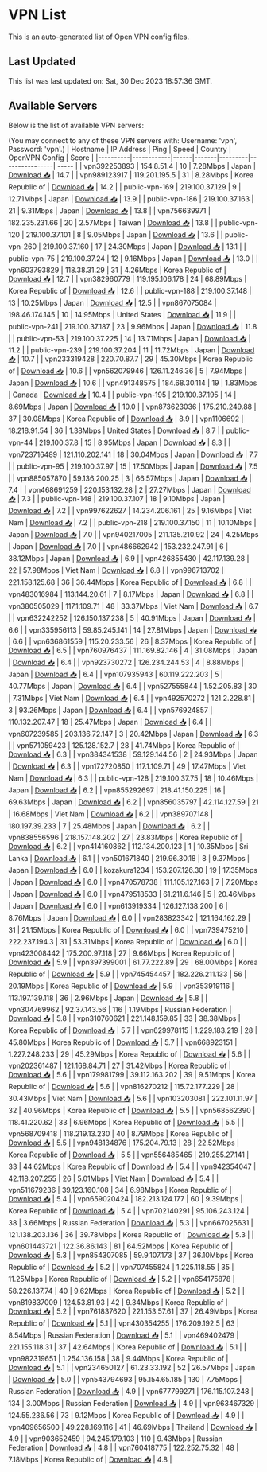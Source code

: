 # VPN List

This is an auto-generated list of Open VPN config files.

## Last Updated

This list was last updated on: Sat, 30 Dec 2023 18:57:36 GMT.

## Available Servers

Below is the list of available VPN servers:

(You may connect to any of these VPN servers with: Username: 'vpn', Password: 'vpn'.)
| Hostname | IP Address | Ping | Speed | Country | OpenVPN Config | Score |
|----------|------------|------|-------|---------|----------------| ----- |
| vpn392253893 | 154.8.51.4 | 10 | 7.28Mbps | Japan | [Download 📥](./configs/server_0_JP.ovpn) | 14.7 |
| vpn989123917 | 119.201.195.5 | 31 | 8.28Mbps | Korea Republic of | [Download 📥](./configs/server_1_KR.ovpn) | 14.2 |
| public-vpn-169 | 219.100.37.129 | 9 | 12.71Mbps | Japan | [Download 📥](./configs/server_2_JP.ovpn) | 13.9 |
| public-vpn-186 | 219.100.37.163 | 21 | 9.31Mbps | Japan | [Download 📥](./configs/server_3_JP.ovpn) | 13.8 |
| vpn756639971 | 182.235.231.66 | 20 | 2.57Mbps | Taiwan | [Download 📥](./configs/server_4_TW.ovpn) | 13.8 |
| public-vpn-120 | 219.100.37.101 | 8 | 9.05Mbps | Japan | [Download 📥](./configs/server_5_JP.ovpn) | 13.6 |
| public-vpn-260 | 219.100.37.160 | 17 | 24.30Mbps | Japan | [Download 📥](./configs/server_6_JP.ovpn) | 13.1 |
| public-vpn-75 | 219.100.37.24 | 12 | 9.16Mbps | Japan | [Download 📥](./configs/server_7_JP.ovpn) | 13.0 |
| vpn603793829 | 118.38.31.29 | 31 | 4.26Mbps | Korea Republic of | [Download 📥](./configs/server_8_KR.ovpn) | 12.7 |
| vpn382960779 | 119.195.106.178 | 24 | 68.89Mbps | Korea Republic of | [Download 📥](./configs/server_9_KR.ovpn) | 12.6 |
| public-vpn-188 | 219.100.37.148 | 13 | 10.25Mbps | Japan | [Download 📥](./configs/server_10_JP.ovpn) | 12.5 |
| vpn867075084 | 198.46.174.145 | 10 | 14.95Mbps | United States | [Download 📥](./configs/server_11_US.ovpn) | 11.9 |
| public-vpn-241 | 219.100.37.187 | 23 | 9.96Mbps | Japan | [Download 📥](./configs/server_12_JP.ovpn) | 11.8 |
| public-vpn-53 | 219.100.37.225 | 14 | 13.71Mbps | Japan | [Download 📥](./configs/server_13_JP.ovpn) | 11.2 |
| public-vpn-239 | 219.100.37.204 | 11 | 11.72Mbps | Japan | [Download 📥](./configs/server_14_JP.ovpn) | 10.7 |
| vpn233319428 | 220.70.87.7 | 29 | 45.30Mbps | Korea Republic of | [Download 📥](./configs/server_15_KR.ovpn) | 10.6 |
| vpn562079946 | 126.11.246.36 | 5 | 7.94Mbps | Japan | [Download 📥](./configs/server_16_JP.ovpn) | 10.6 |
| vpn491348575 | 184.68.30.114 | 19 | 1.83Mbps | Canada | [Download 📥](./configs/server_17_CA.ovpn) | 10.4 |
| public-vpn-195 | 219.100.37.195 | 14 | 8.69Mbps | Japan | [Download 📥](./configs/server_18_JP.ovpn) | 10.0 |
| vpn873623036 | 175.210.249.88 | 37 | 30.08Mbps | Korea Republic of | [Download 📥](./configs/server_19_KR.ovpn) | 8.9 |
| vpn1106692 | 18.218.91.54 | 36 | 1.38Mbps | United States | [Download 📥](./configs/server_20_US.ovpn) | 8.7 |
| public-vpn-44 | 219.100.37.8 | 15 | 8.95Mbps | Japan | [Download 📥](./configs/server_21_JP.ovpn) | 8.3 |
| vpn723716489 | 121.110.202.141 | 18 | 30.04Mbps | Japan | [Download 📥](./configs/server_22_JP.ovpn) | 7.7 |
| public-vpn-95 | 219.100.37.97 | 15 | 17.50Mbps | Japan | [Download 📥](./configs/server_23_JP.ovpn) | 7.5 |
| vpn885057870 | 59.136.200.25 | 3 | 66.57Mbps | Japan | [Download 📥](./configs/server_24_JP.ovpn) | 7.4 |
| vpn468691259 | 220.153.132.28 | 2 | 27.27Mbps | Japan | [Download 📥](./configs/server_25_JP.ovpn) | 7.3 |
| public-vpn-148 | 219.100.37.107 | 18 | 9.10Mbps | Japan | [Download 📥](./configs/server_26_JP.ovpn) | 7.2 |
| vpn997622627 | 14.234.206.161 | 25 | 9.16Mbps | Viet Nam | [Download 📥](./configs/server_27_VN.ovpn) | 7.2 |
| public-vpn-218 | 219.100.37.150 | 11 | 10.10Mbps | Japan | [Download 📥](./configs/server_28_JP.ovpn) | 7.0 |
| vpn940217005 | 211.135.210.92 | 24 | 4.25Mbps | Japan | [Download 📥](./configs/server_29_JP.ovpn) | 7.0 |
| vpn486662942 | 153.232.247.91 | 6 | 38.12Mbps | Japan | [Download 📥](./configs/server_30_JP.ovpn) | 6.9 |
| vpn426855430 | 42.117.139.28 | 22 | 57.98Mbps | Viet Nam | [Download 📥](./configs/server_31_VN.ovpn) | 6.8 |
| vpn996713702 | 221.158.125.68 | 36 | 36.44Mbps | Korea Republic of | [Download 📥](./configs/server_32_KR.ovpn) | 6.8 |
| vpn483016984 | 113.144.20.61 | 7 | 8.17Mbps | Japan | [Download 📥](./configs/server_33_JP.ovpn) | 6.8 |
| vpn380505029 | 117.1.109.71 | 48 | 33.37Mbps | Viet Nam | [Download 📥](./configs/server_34_VN.ovpn) | 6.7 |
| vpn632242252 | 126.150.137.238 | 5 | 40.91Mbps | Japan | [Download 📥](./configs/server_35_JP.ovpn) | 6.6 |
| vpn335956113 | 59.85.245.141 | 14 | 27.81Mbps | Japan | [Download 📥](./configs/server_36_JP.ovpn) | 6.6 |
| vpn636861559 | 115.20.233.56 | 26 | 8.37Mbps | Korea Republic of | [Download 📥](./configs/server_37_KR.ovpn) | 6.5 |
| vpn760976437 | 111.169.82.146 | 4 | 31.08Mbps | Japan | [Download 📥](./configs/server_38_JP.ovpn) | 6.4 |
| vpn923730272 | 126.234.244.53 | 4 | 8.88Mbps | Japan | [Download 📥](./configs/server_39_JP.ovpn) | 6.4 |
| vpn107935943 | 60.119.222.203 | 5 | 40.77Mbps | Japan | [Download 📥](./configs/server_40_JP.ovpn) | 6.4 |
| vpn527555844 | 1.52.205.83 | 30 | 7.31Mbps | Viet Nam | [Download 📥](./configs/server_41_VN.ovpn) | 6.4 |
| vpn492570272 | 121.2.228.81 | 3 | 93.26Mbps | Japan | [Download 📥](./configs/server_42_JP.ovpn) | 6.4 |
| vpn576924857 | 110.132.207.47 | 18 | 25.47Mbps | Japan | [Download 📥](./configs/server_43_JP.ovpn) | 6.4 |
| vpn607239585 | 203.136.72.147 | 3 | 20.42Mbps | Japan | [Download 📥](./configs/server_44_JP.ovpn) | 6.3 |
| vpn571059423 | 125.128.152.7 | 28 | 41.74Mbps | Korea Republic of | [Download 📥](./configs/server_45_KR.ovpn) | 6.3 |
| vpn384341538 | 59.129.144.56 | 2 | 24.93Mbps | Japan | [Download 📥](./configs/server_46_JP.ovpn) | 6.3 |
| vpn172720850 | 117.1.109.71 | 49 | 17.47Mbps | Viet Nam | [Download 📥](./configs/server_47_VN.ovpn) | 6.3 |
| public-vpn-128 | 219.100.37.75 | 18 | 10.46Mbps | Japan | [Download 📥](./configs/server_48_JP.ovpn) | 6.2 |
| vpn855292697 | 218.41.150.225 | 16 | 69.63Mbps | Japan | [Download 📥](./configs/server_49_JP.ovpn) | 6.2 |
| vpn856035797 | 42.114.127.59 | 21 | 16.68Mbps | Viet Nam | [Download 📥](./configs/server_50_VN.ovpn) | 6.2 |
| vpn389707148 | 180.197.39.233 | 7 | 25.48Mbps | Japan | [Download 📥](./configs/server_51_JP.ovpn) | 6.2 |
| vpn838556596 | 218.157.148.202 | 27 | 23.83Mbps | Korea Republic of | [Download 📥](./configs/server_52_KR.ovpn) | 6.2 |
| vpn414160862 | 112.134.200.123 | 1 | 10.35Mbps | Sri Lanka | [Download 📥](./configs/server_53_LK.ovpn) | 6.1 |
| vpn501671840 | 219.96.30.18 | 8 | 9.37Mbps | Japan | [Download 📥](./configs/server_54_JP.ovpn) | 6.0 |
| kozakura1234 | 153.207.126.30 | 19 | 17.35Mbps | Japan | [Download 📥](./configs/server_55_JP.ovpn) | 6.0 |
| vpn470578738 | 111.105.127.163 | 7 | 7.20Mbps | Japan | [Download 📥](./configs/server_56_JP.ovpn) | 6.0 |
| vpn479518533 | 61.211.6.146 | 5 | 20.46Mbps | Japan | [Download 📥](./configs/server_57_JP.ovpn) | 6.0 |
| vpn613919334 | 126.127.138.200 | 6 | 8.76Mbps | Japan | [Download 📥](./configs/server_58_JP.ovpn) | 6.0 |
| vpn283823342 | 121.164.162.29 | 31 | 21.15Mbps | Korea Republic of | [Download 📥](./configs/server_59_KR.ovpn) | 6.0 |
| vpn739475210 | 222.237.194.3 | 31 | 53.31Mbps | Korea Republic of | [Download 📥](./configs/server_60_KR.ovpn) | 6.0 |
| vpn423008442 | 175.200.97.118 | 27 | 9.66Mbps | Korea Republic of | [Download 📥](./configs/server_61_KR.ovpn) | 5.9 |
| vpn397399001 | 61.77.222.89 | 29 | 68.00Mbps | Korea Republic of | [Download 📥](./configs/server_62_KR.ovpn) | 5.9 |
| vpn745454457 | 182.226.211.133 | 56 | 20.19Mbps | Korea Republic of | [Download 📥](./configs/server_63_KR.ovpn) | 5.9 |
| vpn353919116 | 113.197.139.118 | 36 | 2.96Mbps | Japan | [Download 📥](./configs/server_64_JP.ovpn) | 5.8 |
| vpn304769962 | 92.37.143.56 | 116 | 1.19Mbps | Russian Federation | [Download 📥](./configs/server_65_RU.ovpn) | 5.8 |
| vpn310760621 | 221.148.159.85 | 33 | 38.38Mbps | Korea Republic of | [Download 📥](./configs/server_66_KR.ovpn) | 5.7 |
| vpn629978115 | 1.229.183.219 | 28 | 45.80Mbps | Korea Republic of | [Download 📥](./configs/server_67_KR.ovpn) | 5.7 |
| vpn668923151 | 1.227.248.233 | 29 | 45.29Mbps | Korea Republic of | [Download 📥](./configs/server_68_KR.ovpn) | 5.6 |
| vpn202361487 | 121.168.84.71 | 27 | 31.42Mbps | Korea Republic of | [Download 📥](./configs/server_69_KR.ovpn) | 5.6 |
| vpn179981799 | 39.112.163.202 | 39 | 9.51Mbps | Korea Republic of | [Download 📥](./configs/server_70_KR.ovpn) | 5.6 |
| vpn816270212 | 115.72.177.229 | 28 | 30.43Mbps | Viet Nam | [Download 📥](./configs/server_71_VN.ovpn) | 5.6 |
| vpn103203081 | 222.101.11.97 | 32 | 40.96Mbps | Korea Republic of | [Download 📥](./configs/server_72_KR.ovpn) | 5.5 |
| vpn568562390 | 118.41.220.62 | 33 | 6.96Mbps | Korea Republic of | [Download 📥](./configs/server_73_KR.ovpn) | 5.5 |
| vpn568709418 | 118.219.13.230 | 40 | 8.79Mbps | Korea Republic of | [Download 📥](./configs/server_74_KR.ovpn) | 5.5 |
| vpn948134876 | 175.204.79.13 | 28 | 22.52Mbps | Korea Republic of | [Download 📥](./configs/server_75_KR.ovpn) | 5.5 |
| vpn556485465 | 219.255.27.141 | 33 | 44.62Mbps | Korea Republic of | [Download 📥](./configs/server_76_KR.ovpn) | 5.4 |
| vpn942354047 | 42.118.207.255 | 26 | 5.01Mbps | Viet Nam | [Download 📥](./configs/server_77_VN.ovpn) | 5.4 |
| vpn511679236 | 39.123.160.108 | 34 | 6.98Mbps | Korea Republic of | [Download 📥](./configs/server_78_KR.ovpn) | 5.4 |
| vpn659020424 | 182.213.124.177 | 60 | 9.39Mbps | Korea Republic of | [Download 📥](./configs/server_79_KR.ovpn) | 5.4 |
| vpn702140291 | 95.106.243.124 | 38 | 3.66Mbps | Russian Federation | [Download 📥](./configs/server_80_RU.ovpn) | 5.3 |
| vpn667025631 | 121.138.203.136 | 36 | 39.78Mbps | Korea Republic of | [Download 📥](./configs/server_81_KR.ovpn) | 5.3 |
| vpn601443721 | 122.36.86.143 | 81 | 64.52Mbps | Korea Republic of | [Download 📥](./configs/server_82_KR.ovpn) | 5.3 |
| vpn854307085 | 59.9.107.173 | 37 | 36.10Mbps | Korea Republic of | [Download 📥](./configs/server_83_KR.ovpn) | 5.2 |
| vpn707455824 | 1.225.118.55 | 35 | 11.25Mbps | Korea Republic of | [Download 📥](./configs/server_84_KR.ovpn) | 5.2 |
| vpn654175878 | 58.226.137.74 | 40 | 9.62Mbps | Korea Republic of | [Download 📥](./configs/server_85_KR.ovpn) | 5.2 |
| vpn819837009 | 124.53.81.93 | 42 | 9.34Mbps | Korea Republic of | [Download 📥](./configs/server_86_KR.ovpn) | 5.2 |
| vpn761837620 | 221.153.57.61 | 37 | 26.49Mbps | Korea Republic of | [Download 📥](./configs/server_87_KR.ovpn) | 5.1 |
| vpn430354255 | 176.209.192.5 | 63 | 8.54Mbps | Russian Federation | [Download 📥](./configs/server_88_RU.ovpn) | 5.1 |
| vpn469402479 | 221.155.118.31 | 37 | 42.64Mbps | Korea Republic of | [Download 📥](./configs/server_89_KR.ovpn) | 5.1 |
| vpn982319651 | 1.254.136.158 | 38 | 9.44Mbps | Korea Republic of | [Download 📥](./configs/server_90_KR.ovpn) | 5.1 |
| vpn234650127 | 61.23.33.192 | 52 | 26.57Mbps | Japan | [Download 📥](./configs/server_91_JP.ovpn) | 5.0 |
| vpn543794693 | 95.154.65.185 | 130 | 7.75Mbps | Russian Federation | [Download 📥](./configs/server_92_RU.ovpn) | 4.9 |
| vpn677799271 | 176.115.107.248 | 134 | 3.00Mbps | Russian Federation | [Download 📥](./configs/server_93_RU.ovpn) | 4.9 |
| vpn963467329 | 124.55.236.56 | 73 | 9.12Mbps | Korea Republic of | [Download 📥](./configs/server_94_KR.ovpn) | 4.9 |
| vpn409656500 | 49.228.169.116 | 41 | 46.69Mbps | Thailand | [Download 📥](./configs/server_95_TH.ovpn) | 4.9 |
| vpn903652459 | 94.245.179.103 | 110 | 9.43Mbps | Russian Federation | [Download 📥](./configs/server_96_RU.ovpn) | 4.8 |
| vpn760418775 | 122.252.75.32 | 48 | 7.18Mbps | Korea Republic of | [Download 📥](./configs/server_97_KR.ovpn) | 4.8 |
